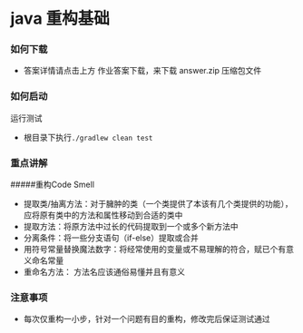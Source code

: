 # java 重构基础

### 如何下载
+ 答案详情请点击上方 作业答案下载，来下载 answer.zip 压缩包文件

### 如何启动

运行测试
+ 根目录下执行`./gradlew clean test`

### 重点讲解

#####重构Code Smell
+ 提取类/抽离方法：对于臃肿的类（一个类提供了本该有几个类提供的功能），应将原有类中的方法和属性移动到合适的类中
+ 提取方法：将原方法中过长的代码提取到一个或多个新方法中
+ 分离条件：将一些分支语句（if-else）提取或合并
+ 用符号常量替换魔法数字：将经常使用的变量或不易理解的符合，赋已个有意义命名常量
+ 重命名方法： 方法名应该通俗易懂并且有意义

### 注意事项
+ 每次仅重构一小步，针对一个问题有目的重构，修改完后保证测试通过
